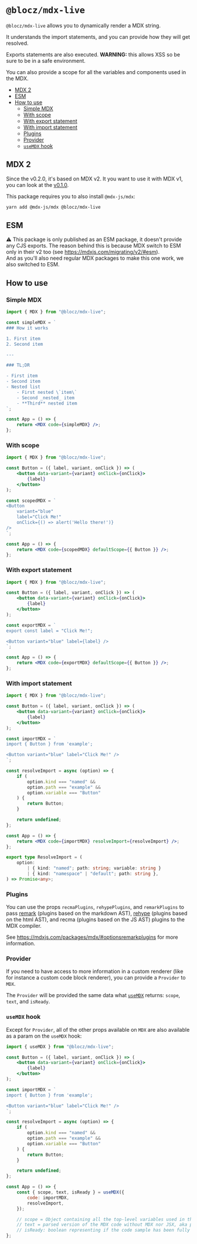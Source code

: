 # `@blocz/mdx-live` <!-- omit in toc -->

`@blocz/mdx-live` allows you to dynamically render a MDX string.

It understands the import statements, and you can provide how they will get resolved.

Exports statements are also executed. **WARNING:** this allows XSS so be sure to be in a safe environment.

You can also provide a scope for all the variables and components used in the MDX.

-   [MDX 2](#mdx-2)
-   [ESM](#esm)
-   [How to use](#how-to-use)
    -   [Simple MDX](#simple-mdx)
    -   [With scope](#with-scope)
    -   [With export statement](#with-export-statement)
    -   [With import statement](#with-import-statement)
    -   [Plugins](#plugins)
    -   [Provider](#provider)
    -   [`useMDX` hook](#usemdx-hook)

## MDX 2

Since the v0.2.0, it's based on MDX v2. It you want to use it with MDX v1, you can look at the [v0.1.0](https://github.com/bloczjs/mdx/tree/v0.1.0).

This package requires you to also install `@mdx-js/mdx`:

```bash
yarn add @mdx-js/mdx @blocz/mdx-live
```

## ESM

⚠️ This package is only published as an ESM package, it doesn't provide any CJS exports.
The reason behind this is because MDX switch to ESM only in their v2 too (see https://mdxjs.com/migrating/v2/#esm).\
And as you'll also need regular MDX packages to make this one work, we also switched to ESM.

## How to use

### Simple MDX

```jsx
import { MDX } from "@blocz/mdx-live";

const simpleMDX = `
### How it works

1. First item
2. Second item

---

### TL;DR

- First item
- Second item
- Nested list
    - First nested \`item\`
    - Second _nested_ item
    - **Third** nested item
`;

const App = () => {
    return <MDX code={simpleMDX} />;
};
```

### With scope

```jsx
import { MDX } from "@blocz/mdx-live";

const Button = ({ label, variant, onClick }) => (
    <button data-variant={variant} onClick={onClick}>
        {label}
    </button>
);

const scopedMDX = `
<Button
    variant="blue"
    label="Click Me!"
    onClick={() => alert('Hello there!')}
/>
`;

const App = () => {
    return <MDX code={scopedMDX} defaultScope={{ Button }} />;
};
```

### With export statement

```jsx
import { MDX } from "@blocz/mdx-live";

const Button = ({ label, variant, onClick }) => (
    <button data-variant={variant} onClick={onClick}>
        {label}
    </button>
);

const exportMDX = `
export const label = "Click Me!";

<Button variant="blue" label={label} />
`;

const App = () => {
    return <MDX code={exportMDX} defaultScope={{ Button }} />;
};
```

### With import statement

```jsx
import { MDX } from "@blocz/mdx-live";

const Button = ({ label, variant, onClick }) => (
    <button data-variant={variant} onClick={onClick}>
        {label}
    </button>
);

const importMDX = `
import { Button } from 'example';

<Button variant="blue" label="Click Me!" />
`;

const resolveImport = async (option) => {
    if (
        option.kind === "named" &&
        option.path === "example" &&
        option.variable === "Button"
    ) {
        return Button;
    }

    return undefined;
};

const App = () => {
    return <MDX code={importMDX} resolveImport={resolveImport} />;
};
```

```ts
export type ResolveImport = (
    option:
        | { kind: "named"; path: string; variable: string }
        | { kind: "namespace" | "default"; path: string },
) => Promise<any>;
```

### Plugins

You can use the props `recmaPlugins`, `rehypePlugins`, and `remarkPlugins` to pass [remark](https://github.com/remarkjs/remark/blob/main/doc/plugins.md#list-of-plugins) (plugins based on the markdown AST), [rehype](https://github.com/rehypejs/rehype/blob/main/doc/plugins.md#list-of-plugins) (plugins based on the html AST), and recma (plugins based on the JS AST) plugins to the MDX compiler.

See https://mdxjs.com/packages/mdx/#optionsremarkplugins for more information.

### Provider

If you need to have access to more information in a custom renderer (like for instance a custom code block renderer), you can provide a `Provider` to `MDX`.

The `Provider` will be provided the same data what [`useMDX`](#usemdx-hook) returns: `scope`, `text`, and `isReady`.

### `useMDX` hook

Except for `Provider`, all of the other props available on `MDX` are also available as a param on the `useMDX` hook:

```jsx
import { useMDX } from "@blocz/mdx-live";

const Button = ({ label, variant, onClick }) => (
    <button data-variant={variant} onClick={onClick}>
        {label}
    </button>
);

const importMDX = `
import { Button } from 'example';

<Button variant="blue" label="Click Me!" />
`;

const resolveImport = async (option) => {
    if (
        option.kind === "named" &&
        option.path === "example" &&
        option.variable === "Button"
    ) {
        return Button;
    }

    return undefined;
};

const App = () => {
    const { scope, text, isReady } = useMDX({
        code: importMDX,
        resolveImport,
    });

    // scope = Object containing all the top-level variables used in the MDX code (all imports & exports, in this case there is only `Button`)
    // text = parsed version of the MDX code without MDX nor JSX, aka plain code that can be executed
    // isReady: boolean representing if the code sample has been fully parsed yet or if it's still getting parsed
};
```

